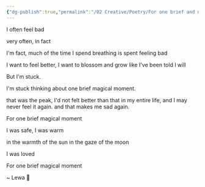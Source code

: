 ```yaml
---
{"dg-publish":true,"permalink":"/02 Creative/Poetry/For one brief and magical moment/","tags":["poem"]}
---
```


I often feel bad

very often, in fact

I'm fact, much of the time I spend breathing is spent feeling bad

I want to feel better, I want to blossom and grow like I've been told I will

But I'm stuck.

I'm stuck thinking about one brief magical moment.

that was the peak, I'd not felt better than that in my entire life, and I may never feel it again. and that makes me sad again.

For one brief magical moment

I was safe, I was warm

in the warmth of the sun
in the gaze of the moon

I was loved

For one brief magical moment

~ Lewa 💚